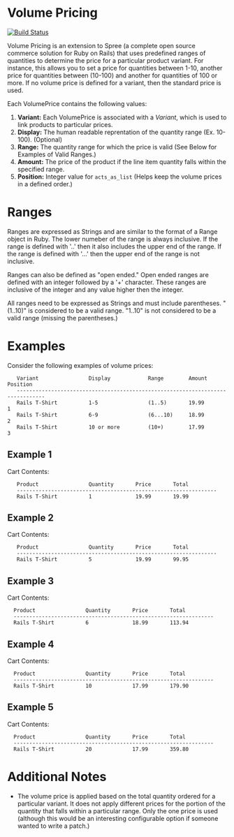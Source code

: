 Volume Pricing
==============

[![Build Status](https://secure.travis-ci.org/spree/spree_volume_pricing.png)](http://travis-ci.org/spree/spree_volume_pricing)

Volume Pricing is an extension to Spree (a complete open source commerce solution for Ruby on Rails) that uses predefined ranges of quantities to determine the price for a particular product variant.  For instance, this allows you to set a price for quantities between 1-10, another price for quantities between (10-100) and another for quantities of 100 or more.  If no volume price is defined for a variant, then the standard price is used.

Each VolumePrice contains the following values:

1. **Variant:** Each VolumePrice is associated with a _Variant_, which is used to link products to particular prices.
2. **Display:** The human readable reprentation of the quantity range (Ex. 10-100).  (Optional)
3. **Range:** The quantity range for which the price is valid (See Below for Examples of Valid Ranges.)
4. **Amount:** The price of the product if the line item quantity falls within the specified range.
5. **Position:** Integer value for `acts_as_list` (Helps keep the volume prices in a defined order.)

Ranges
======

Ranges are expressed as Strings and are similar to the format of a Range object in Ruby.  The lower numeber of the range is always inclusive.  If the range is defined with '..' then it also includes the upper end of the range.  If the range is defined with '...' then the upper end of the range is not inclusive.

Ranges can also be defined as "open ended."  Open ended ranges are defined with an integer followed by a '+' character.  These ranges are inclusive of the integer and any value higher then the integer.

All ranges need to be expressed as Strings and must include parentheses.  "(1..10)" is considered to be a valid range. "1..10" is not considered to be a valid range (missing the parentheses.)

Examples
========
Consider the following examples of volume prices:

       Variant                Display            Range        Amount         Position
       -------------------------------------------------------------------------------
       Rails T-Shirt          1-5                (1..5)       19.99          1
       Rails T-Shirt          6-9                (6...10)     18.99          2
       Rails T-Shirt          10 or more         (10+)        17.99          3

## Example 1

Cart Contents:

       Product                Quantity       Price       Total
       ----------------------------------------------------------------
       Rails T-Shirt          1              19.99       19.99

## Example 2

Cart Contents:

       Product                Quantity       Price       Total
       ----------------------------------------------------------------
       Rails T-Shirt          5              19.99       99.95

## Example 3

Cart Contents:

      Product                Quantity       Price       Total
      ----------------------------------------------------------------
      Rails T-Shirt          6              18.99       113.94

## Example 4

Cart Contents:

      Product                Quantity       Price       Total
      ----------------------------------------------------------------
      Rails T-Shirt          10             17.99       179.90

## Example 5

Cart Contents:

      Product                Quantity       Price       Total
      ----------------------------------------------------------------
      Rails T-Shirt          20             17.99       359.80


Additional Notes
================

* The volume price is applied based on the total quantity ordered for a particular variant.  It does not apply different prices for the portion of the quantity that falls within a particular range.  Only the one price is used (although this would be an interesting configurable option if someone wanted to write a patch.)



